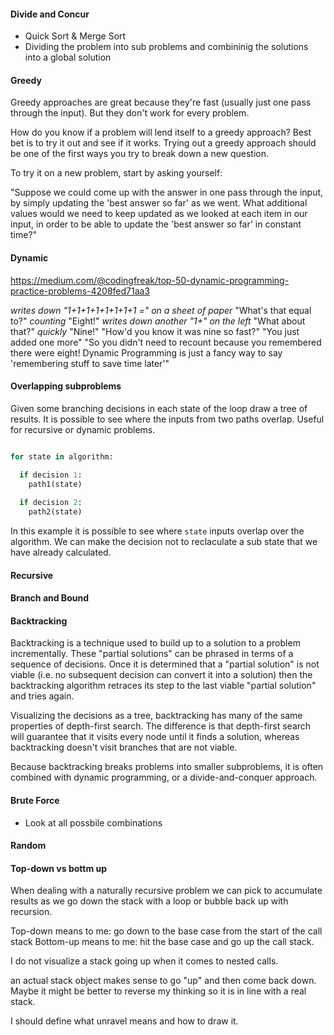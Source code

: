 

#### Divide and Concur

- Quick Sort & Merge Sort
- Dividing the problem into sub problems and combininig the solutions into a global solution

#### Greedy

Greedy approaches are great because they're fast (usually just one pass through the input). But they don't work for every problem.

How do you know if a problem will lend itself to a greedy approach? Best bet is to try it out and see if it works. Trying out a greedy approach should be one of the first ways you try to break down a new question.

To try it on a new problem, start by asking yourself:

"Suppose we could come up with the answer in one pass through the input, by simply updating the 'best answer so far' as we went. What additional values would we need to keep updated as we looked at each item in our input, in order to be able to update the 'best answer so far' in constant time?"

#### Dynamic

https://medium.com/@codingfreak/top-50-dynamic-programming-practice-problems-4208fed71aa3

*writes down "1+1+1+1+1+1+1+1 =" on a sheet of paper*
"What's that equal to?"
*counting* "Eight!"
*writes down another "1+" on the left*
"What about that?"
*quickly* "Nine!"
"How'd you know it was nine so fast?"
"You just added one more"
"So you didn't need to recount because you remembered there were eight!
Dynamic Programming is just a fancy way to say 'remembering stuff to save time later'"

#### Overlapping subproblems

Given some branching decisions in each state of the loop draw a tree of results. It is possible to see where the inputs from two paths overlap. Useful for recursive or dynamic problems. 

``` python

for state in algorithm:

  if decision 1:
    path1(state)
    
  if decision 2:
    path2(state)

```

In this example it is possible to see where `state` inputs overlap over the algorithm. We can make the decision not to reclaculate a sub state that we have already calculated. 

#### Recursive

#### Branch and Bound

#### Backtracking

Backtracking is a technique used to build up to a solution to a problem incrementally. These "partial solutions" can be phrased in terms of a sequence of decisions. Once it is determined that a "partial solution" is not viable (i.e. no subsequent decision can convert it into a solution) then the backtracking algorithm retraces its step to the last viable "partial solution" and tries again.

Visualizing the decisions as a tree, backtracking has many of the same properties of depth-first search. The difference is that depth-first search will guarantee that it visits every node until it finds a solution, whereas backtracking doesn't visit branches that are not viable.

Because backtracking breaks problems into smaller subproblems, it is often combined with dynamic programming, or a divide-and-conquer approach.

#### Brute Force
  - Look at all possbile combinations

#### Random

#### Top-down vs bottm up

When dealing with a naturally recursive problem we can pick to accumulate results as we go down the stack with a loop or bubble back up with recursion. 

Top-down means to me: go down to the base case from the start of the call stack
Bottom-up means to me: hit the base case and go up the call stack. 

I do not visualize a stack going up when it comes to nested calls. 

an actual stack object makes sense to go "up" and then come back down. Maybe it might be better to reverse my thinking so it is in line with a real stack. 

I should define what unravel means and how to draw it. 

